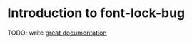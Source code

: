 # Introduction to font-lock-bug

TODO: write [great documentation](http://jacobian.org/writing/what-to-write/)
